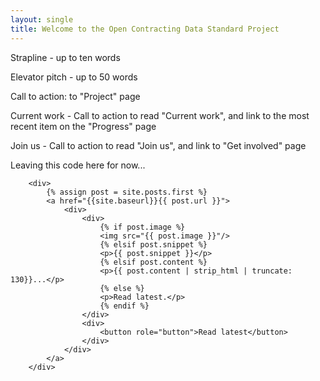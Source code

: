 ```yaml
---
layout: single
title: Welcome to the Open Contracting Data Standard Project
---
```

Strapline - up to ten words

Elevator pitch - up to 50 words

Call to action: to "Project" page

Current work - Call to action to read "Current work", and link to the most recent item on the "Progress" page

Join us - Call to action to read "Join us", and link to "Get involved" page

Leaving this code here for now...

        <div>
            {% assign post = site.posts.first %}
            <a href="{{site.baseurl}}{{ post.url }}">
                <div>
                    <div>
                        {% if post.image %}
                        <img src="{{ post.image }}"/>
                        {% elsif post.snippet %}
                        <p>{{ post.snippet }}</p>
                        {% elsif post.content %}
                        <p>{{ post.content | strip_html | truncate: 130}}...</p>
                        {% else %}
                        <p>Read latest.</p>
                        {% endif %}
                    </div>
                    <div>
                        <button role="button">Read latest</button>
                    </div>
                </div>
            </a>
        </div>



